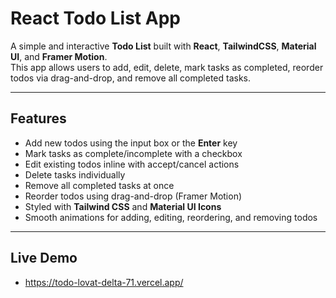 # React Todo List App

A simple and interactive **Todo List** built with **React**, **TailwindCSS**, **Material UI**, and **Framer Motion**.  
This app allows users to add, edit, delete, mark tasks as completed, reorder todos via drag-and-drop, and remove all completed tasks.

---

## Features

- Add new todos using the input box or the **Enter** key
- Mark tasks as complete/incomplete with a checkbox
- Edit existing todos inline with accept/cancel actions
- Delete tasks individually
- Remove all completed tasks at once
- Reorder todos using drag-and-drop (Framer Motion)
- Styled with **Tailwind CSS** and **Material UI Icons**
- Smooth animations for adding, editing, reordering, and removing todos

---

## Live Demo

- https://todo-lovat-delta-71.vercel.app/
